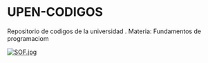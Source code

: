 # UPEN-CODIGOS
Repositorio de codigos de la universidad . Materia: Fundamentos de programaciom





[![SOF.jpg](https://i.postimg.cc/W1pSsrGK/SOF.jpg)](https://postimg.cc/YhVQ3vyf)
